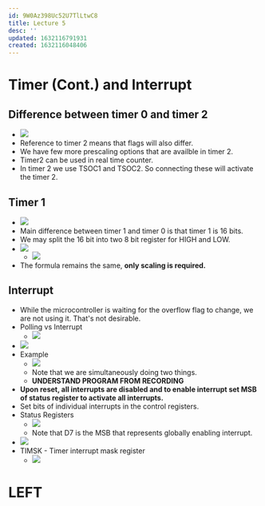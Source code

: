 ```yaml
---
id: 9W0Az398Uc52U7TlLtwC8
title: Lecture 5
desc: ''
updated: 1632116791931
created: 1632116048406
---
```


# Timer (Cont.) and Interrupt

## Difference between timer 0 and timer 2
* ![](/assets/images/2021-09-20-11-13-11.png)
* Reference to timer 2 means that flags will also differ.
* We have few more prescaling options that are availble in timer 2.
* Timer2 can be used in real time counter.
* In timer 2 we use TSOC1 and TSOC2. So connecting these will activate the timer 2.

## Timer 1
* ![](/assets/images/2021-09-20-11-16-29.png)
* Main difference between timer 1 and timer 0 is that timer 1 is 16 bits.
* We may split the 16 bit into two 8 bit register for HIGH and LOW.
* ![](/assets/images/2021-09-20-11-18-45.png)
    * ![](/assets/images/2021-09-20-11-19-54.png)
* The formula remains the same, **only scaling is required.**

## Interrupt
* While the microcontroller is waiting for the overflow flag to change, we are not using it. That's not desirable.
* Polling vs Interrupt
    * ![](/assets/images/2021-09-20-11-23-47.png)
* ![](/assets/images/2021-09-20-11-24-22.png)
* Example
    * ![](/assets/images/2021-09-20-11-25-23.png)
    * Note that we are simultaneously doing two things.
    * **UNDERSTAND PROGRAM FROM RECORDING**
* **Upon reset, all interrupts are disabled and to enable interrupt set MSB of status register to activate all interrupts.**
* Set bits of individual interrupts in the control registers.
* Status Registers
    * ![](/assets/images/2021-09-20-11-33-07.png)
    * Note that D7 is the MSB that represents globally enabling interrupt.
* ![](/assets/images/2021-09-20-11-34-26.png)
* TIMSK - Timer interrupt mask register
    * ![](/assets/images/2021-09-20-11-36-05.png)

# **LEFT**